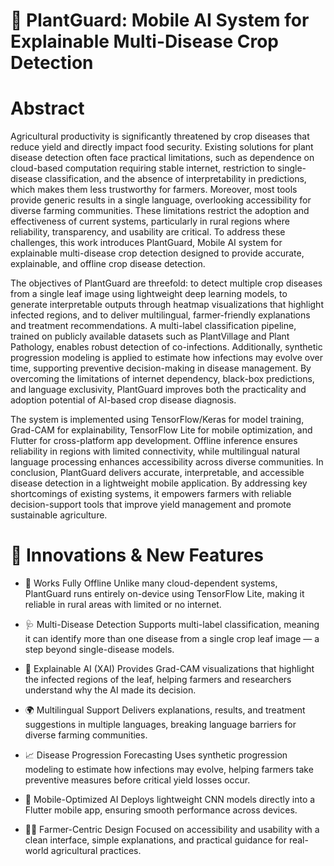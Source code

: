 # 🌱 PlantGuard: Mobile AI System for Explainable Multi-Disease Crop Detection

# Abstract 

Agricultural productivity is significantly threatened by crop diseases that reduce yield and directly impact food security. Existing solutions for plant disease detection often face practical limitations, such as dependence on cloud-based computation requiring stable internet, restriction to single-disease classification, and the absence of interpretability in predictions, which makes them less trustworthy for farmers. Moreover, most tools provide generic results in a single language, overlooking accessibility for diverse farming communities. These limitations restrict the adoption and effectiveness of current systems, particularly in rural regions where reliability, transparency, and usability are critical. To address these challenges, this work introduces PlantGuard, Mobile AI system for explainable multi-disease crop detection designed to provide accurate, explainable, and offline crop disease detection.

The objectives of PlantGuard are threefold: to detect multiple crop diseases from a single leaf image using lightweight deep learning models, to generate interpretable outputs through heatmap visualizations that highlight infected regions, and to deliver multilingual, farmer-friendly explanations and treatment recommendations. A multi-label classification pipeline, trained on publicly available datasets such as PlantVillage and Plant Pathology, enables robust detection of co-infections. Additionally, synthetic progression modeling is applied to estimate how infections may evolve over time, supporting preventive decision-making in disease management. By overcoming the limitations of internet dependency, black-box predictions, and language exclusivity, PlantGuard improves both the practicality and adoption potential of AI-based crop disease diagnosis.

The system is implemented using TensorFlow/Keras for model training, Grad-CAM for explainability, TensorFlow Lite for mobile optimization, and Flutter for cross-platform app development. Offline inference ensures reliability in regions with limited connectivity, while multilingual natural language processing enhances accessibility across diverse communities. In conclusion, PlantGuard delivers accurate, interpretable, and accessible disease detection in a lightweight mobile application. By addressing key shortcomings of existing systems, it empowers farmers with reliable decision-support tools that improve yield management and promote sustainable agriculture.

# 🚀 Innovations & New Features

- 📶 Works Fully Offline
Unlike many cloud-dependent systems, PlantGuard runs entirely on-device using TensorFlow Lite, making it reliable in rural areas with limited or no internet.

- 🩺 Multi-Disease Detection
Supports multi-label classification, meaning it can identify more than one disease from a single crop leaf image — a step beyond single-disease models.

- 🧠 Explainable AI (XAI)
Provides Grad-CAM visualizations that highlight the infected regions of the leaf, helping farmers and researchers understand why the AI made its decision.

- 🌍 Multilingual Support
Delivers explanations, results, and treatment suggestions in multiple languages, breaking language barriers for diverse farming communities.

- 📈 Disease Progression Forecasting
Uses synthetic progression modeling to estimate how infections may evolve, helping farmers take preventive measures before critical yield losses occur.

- 📱 Mobile-Optimized AI
Deploys lightweight CNN models directly into a Flutter mobile app, ensuring smooth performance across devices.

- 👨‍🌾 Farmer-Centric Design
Focused on accessibility and usability with a clean interface, simple explanations, and practical guidance for real-world agricultural practices.
